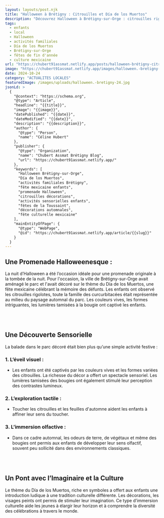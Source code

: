 ```yaml
---
layout: layouts/post.njk
title: "Halloween à Brétigny : Citrouilles et Día de los Muertos"
description: "Découvrez Halloween à Brétigny-sur-Orge : citrouilles rigolotes, décorations Día de los Muertos et expériences sensorielles idéales pour les enfants et leurs familles."
tags: 
  - enfants
  - local
  - Halloween
  - activités familiales
  - Día de los Muertos
  - Brétigny-sur-Orge
  - fêtes de fin d'année
  - culture mexicaine
url: "https://chubert91assmat.netlify.app/posts/halloween-brétigny-citrouilles-día-de-los-muertos"
image: "https://chubert91assmat.netlify.app/images/halloween.-bretigny-24.jpg"
date: 2024-10-24
category: "ACTUALITES LOCALES"
featuredImage: /images/uploads/halloween.-bretigny-24.jpg
jsonLd: >
  {
    "@context": "https://schema.org",
    "@type": "Article",
    "headline": "{{title}}",
    "image": "{{image}}",
    "datePublished": "{{date}}",
    "dateModified": "{{date}}",
    "description": "{{description}}",
    "author": {
      "@type": "Person",
      "name": "Céline Hubert"
    },
    "publisher": {
      "@type": "Organization",
      "name": "Chubert Assmat Brétigny Blog",
      "url": "https://chubert91assmat.netlify.app/"
    },
    "keywords": [
      "Halloween Brétigny-sur-Orge", 
      "Día de los Muertos", 
      "activités familiales Brétigny", 
      "fête mexicaine enfants", 
      "promenade Halloween", 
      "citrouilles décorations", 
      "activités sensorielles enfants", 
      "fêtes de la Toussaint", 
      "décorations automnales", 
      "fête culturelle mexicaine"
    ],
    "mainEntityOfPage": {
      "@type": "WebPage",
      "@id": "https://chubert91assmat.netlify.app/article/{{slug}}"
    }
  }
---
```




## **Une Promenade Halloweenesque :**
La nuit d’Halloween a été l’occasion idéale pour une promenade originale à la tombée de la nuit. Pour l'occasion, la ville de Brétigny-sur-Orge avait aménagé le parc et l'avait décoré sur le thème du Día de los Muertos, une fête mexicaine célébrant la mémoire des défunts.
Les enfants ont observé les citrouilles rigolotes, toute la famille des curcurbitacées était représentée au milieu du paysage automnal du parc. Les couleurs vives, les formes intriguantes, les lumières tamisées à la bougie ont captivé les enfants.


<br><br>


## **Une Découverte Sensorielle** 
La balade dans le parc décoré était bien plus qu’une simple activité festive :
### 1. L’éveil visuel  :
- Les enfants ont été captivés par les couleurs vives et les formes variées des citrouilles. La richesse du décor a offert un spectacle sensoriel. Les lumières tamisées des bougies ont également stimulé leur perception des contrastes lumineux.

### 2. L’exploration tactile  :
- Toucher les citrouilles et les feuilles d'automne aident les enfants à affiner leur sens du toucher.

### 3. L’immersion olfactive  :
- Dans ce cadre automnal, les odeurs de terre, de végétaux et même des bougies ont permis aux enfants de développer leur sens olfactif, souvent peu sollicité dans des environnements classiques.


<br><br>


## **Un Pont avec l’Imaginaire et la Culture**
Le thème du Día de los Muertos, riche en symboles a offert aux enfants une introduction ludique à une tradition culturelle différente. Les décorations, les visages peints ont permis de stimuler leur imagination. Ce type d’immersion culturelle aide les jeunes à élargir leur horizon et à comprendre la diversité des célébrations à travers le monde.

